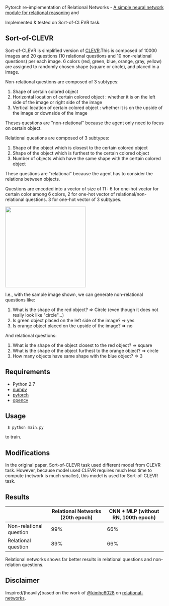 Pytorch re-implementation of Relational Networks - [A simple neural network module for relational reasoning](https://arxiv.org/pdf/1706.01427.pdf) and 

Implemented & tested on Sort-of-CLEVR task.

## Sort-of-CLEVR

Sort-of-CLEVR is simplified version of [CLEVR](http://cs.stanford.edu/people/jcjohns/clevr/).This is composed of 10000 images and 20 questions (10 relational questions and 10 non-relational questions) per each image. 6 colors (red, green, blue, orange, gray, yellow) are assigned to randomly chosen shape (square or circle), and placed in a image.

Non-relational questions are composed of 3 subtypes:

1) Shape of certain colored object
2) Horizontal location of certain colored object : whether it is on the left side of the image or right side of the image
3) Vertical location of certain colored object : whether it is on the upside of the image or downside of the image

Theses questions are "non-relational" because the agent only need to focus on certain object.

Relational questions are composed of 3 subtypes:

1) Shape of the object which is closest to the certain colored object
1) Shape of the object which is furthest to the certain colored object
3) Number of objects which have the same shape with the certain colored object

These questions are "relational" because the agent has to consider the relations between objects.

Questions are encoded into a vector of size of 11 : 6 for one-hot vector for certain color among 6 colors, 2 for one-hot vector of relational/non-relational questions. 3 for one-hot vector of 3 subtypes.

<img src="./data/sample.png" width="256">

I.e., with the sample image shown, we can generate non-relational questions like:

1) What is the shape of the red object? => Circle (even though it does not really look like "circle"...)
2) Is green object placed on the left side of the image? => yes
3) Is orange object placed on the upside of the image? => no

And relational questions:

1) What is the shape of the object closest to the red object? => square
2) What is the shape of the object furthest to the orange object? => circle
3) How many objects have same shape with the blue object? => 3

## Requirements

- Python 2.7
- [numpy](http://www.numpy.org/)
- [pytorch](http://pytorch.org/)
- [opencv](http://opencv.org/)

## Usage

 	 $ python main.py 

to train.

## Modifications

In the original paper, Sort-of-CLEVR task used different model from CLEVR task. However, because model used CLEVR requires much less time to compute (network is much smaller), this model is used for Sort-of-CLEVR task.

## Results

| | Relational Networks (20th epoch) | CNN + MLP (without RN, 100th epoch) |
| --- | --- | --- |
| Non-relational question | 99% | 66% |
| Relational question | 89% | 66% |

Relational networks shows far better results in relational questions and non-relation questions. 


## Disclaimer

Inspired/(heavily)based on the work of [@kimhc6028](https://github.com/kimhc6028) on [relational-networks](https://github.com/kimhc6028/relational-networks).